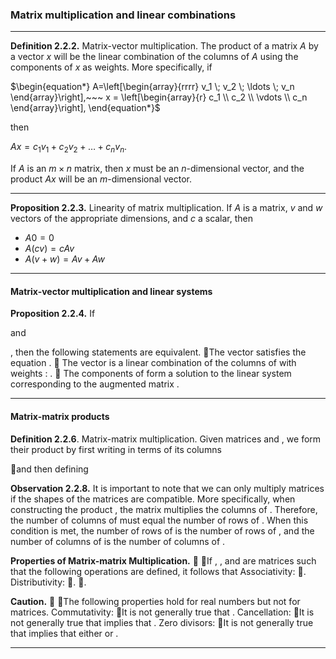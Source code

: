 
### Matrix multiplication and linear combinations

---

**Definition 2.2.2.** Matrix-vector multiplication.  The product of a matrix $A$ by a vector $x$ will be the linear combination of the columns of $A$ using the components of $x$ as weights. More specifically, if
    
$`\begin{equation*}
A=\left[\begin{array}{rrrr}
v_1 \; v_2 \; \ldots \; v_n
\end{array}\right],~~~
x = \left[\begin{array}{r}
c_1 \\ c_2 \\ \vdots \\ c_n \end{array}\right],
\end{equation*}`$
 
then

$`\begin{equation*}
Ax = c_1v_1 + c_2v_2 + \ldots + c_nv_n\text{.}
\end{equation*}`$

If $A$ is an $m \times n$ matrix, then $x$ must be an $n$-dimensional vector, and the product $Ax$ will be an $m$-dimensional vector.

---

**Proposition 2.2.3.** Linearity of matrix multiplication.  If $A$ is a matrix, $v$ and $w$ vectors of the appropriate dimensions, and $c$ a scalar, then

- $`A0 = 0`$
- $`A(cv) = cAv`$
- $`A(v + w) = Av + Aw`$

---

#### Matrix-vector multiplication and linear systems

**Proposition 2.2.4.**  If  
 
 and 
 
,
 then the following statements are equivalent.
🔗The vector 
 satisfies the equation .
🔗
The vector 
 is a linear combination of the columns of 
 with weights :
.
🔗
The components of 
 form a solution to the linear system corresponding to the augmented matrix
 .

 ---

 #### Matrix-matrix products

**Definition 2.2.6**. Matrix-matrix multiplication.  Given matrices 
 and ,
 we form their product 
 by first writing 
 in terms of its columns
 
🔗and then defining

 **Observation 2.2.8.**  It is important to note that we can only multiply matrices if the shapes of the matrices are compatible. More specifically, when constructing the product ,
 the matrix 
 multiplies the columns of .
 Therefore, the number of columns of 
 must equal the number of rows of .
 When this condition is met, the number of rows of 
 is the number of rows of ,
 and the number of columns of 
 is the number of columns of .

**Properties of Matrix-matrix Multiplication.**
🔗
🔗If ,
 ,
 and 
 are matrices such that the following operations are defined, it follows that
Associativity:
🔗.
Distributivity:
🔗.
🔗.

**Caution.**
🔗
🔗The following properties hold for real numbers but not for matrices.
Commutativity:
🔗It is not generally true that .
Cancellation:
🔗It is not generally true that 
 implies that .
Zero divisors:
🔗It is not generally true that 
 implies that either 
 or .


 ---
